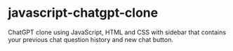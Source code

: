 # javascript-chatgpt-clone
ChatGPT clone using JavaScript, HTML and CSS with sidebar that contains your previous chat question history and new chat button.
